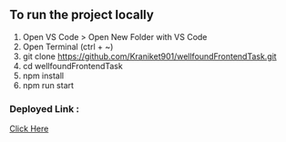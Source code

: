 ## To run the project locally

1. Open VS Code > Open New Folder with VS Code
2. Open Terminal (ctrl + ~)
3. git clone https://github.com/Kraniket901/wellfoundFrontendTask.git
4. cd wellfoundFrontendTask
5. npm install
6. npm run start

### Deployed Link :
[Click Here](https://wellfound-frontend-task.netlify.app/)